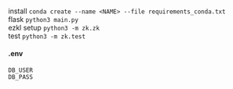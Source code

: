 
####
install `conda create --name <NAME> --file requirements_conda.txt`  
flask `python3 main.py`  
ezkl setup `python3 -m zk.zk`  
test `python3 -m zk.test`  

#### .env
`DB_USER`  
`DB_PASS`
